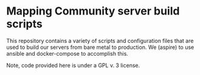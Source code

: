 # Mapping Community server build scripts

This repository contains a variety of scripts and configuration files that are used to build our servers from bare metal to production. We (aspire) to use ansible and docker-compose to accomplish this.

Note, code provided here is under a GPL v. 3 license.